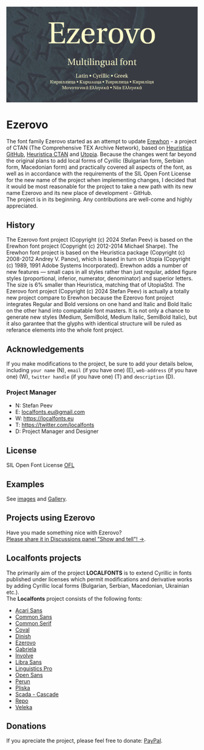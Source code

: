 ![Sample Image](/images/Ezerovo_950x475_01.jpg)

Ezerovo
============

The font family Ezerovo started as an attempt to update [Erewhon](https://ctan.org/pkg/erewhon?lang=en) - a project of CTAN (The Comprehensive TEX Archive Network), based on [Heuristica GitHub](https://github.com/moyogo/evristika), [Heuristica CTAN](https://ctan.org/pkg/heuristica) and [Utopia](https://ctan.org/pkg/utopia). Because the changes went far beyond the original plans to add local forms of Cyrillic (Bulgarian form, Serbian form, Macedonian form) and practically covered all aspects of the font, as well as in accordance with the requirements of the SIL Open Font License for the new name of the project when implementing changes, I decided that it would be most reasonable for the project to take a new path with its new name Ezerovo and its new place of development - GitHub.  
The project is in its beginning. Any contributions are well-come and highly appreciated.  
  
History 
-------

The Ezerovo font project (Copyright (c) 2024 Stefan Peev) is based on the Erewhon font project (Copyright (c) 2012-2014 Michael Sharpe). The Erewhon font project is based on the Heuristica package (Copyright (c) 2008-2012 Andrey V. Panov), which is based in turn on Utopia (Copyright (c) 1989, 1991 Adobe Systems Incorporated). Erewhon adds a number of new features — small caps in all styles rather than just regular, added figure styles (proportional, inferior, numerator, denominator) and superior letters. The size is 6% smaller than Heuristica, matching that of UtopiaStd.
The Ezerovo font project (Copyright (c) 2024 Stefan Peev) is actually a totally new project compare to Erewhon because the Ezerovo font project integrates Regular and Bold versions on one hand and Italic and Bold Italic on the other hand into compatable font masters. It is not only a chance to generate new styles (Medium, SemiBold, Medium Italic, SemiBold Italic), but it also garantee that the glyphs with identical structure will be ruled as referance elements into the whole font project.  

Acknowledgements
----------------

If you make modifications to the project, be sure to add your details below, including <code>your name</code> (N), <code>email</code> (if you have one) (E), <code>web-address</code> (if you have one) (W), <code>twitter handle</code> (if you have one) (T) and <code>description</code> (D).

### Project Manager

+ N: Stefan Peev
+ E: localfonts.eu@gmail.com
+ W: https://localfonts.eu
+ T: https://twitter.com/localfonts
+ D: Project Manager and Designer

License
-------

SIL Open Font License [OFL](documentation/OFL.md)

Examples
--------

See [images](/images/) and [Gallery](/images/Gallery.md).

Projects using Ezerovo
----------------------

Have you made something nice with Ezerovo?  
[Please share it in Discussions panel "Show and tell"! →](https://github.com/StefanPeev/Ezerovo/discussions/categories/show-and-tell).  
  
Localfonts projects
-------------------
  
The primarily aim of the project **LOCALFONTS** is to extend Cyrillic in fonts published under licenses which permit modifications and derivative works by adding Cyrillic local forms (Bulgarian, Serbian, Macedonian, Ukrainian etc.).  
The **Localfonts** project consists of the following fonts:

+ [Acari Sans](https://github.com/StefanPeev/acari-sans/tree/local) 
+ [Common Sans](https://github.com/StefanPeev/Common-Sans)  
+ [Common Serif](https://github.com/StefanPeev/Common-Serif)  
+ [Coval](https://github.com/StefanPeev/coval)  
+ [Dinish](https://github.com/StefanPeev/dinish/tree/cyrillic)  
+ [Ezerovo](https://github.com/StefanPeev/Ezerovo)  
+ [Gabriela](https://github.com/StefanPeev/Gabriela)  
+ [Involve](https://github.com/StefanPeev/Involve)  
+ [Libra Sans](https://github.com/StefanPeev/Libra-Sans)  
+ [Linguistics Pro](https://github.com/StefanPeev/Linguistics-Pro)  
+ [Open Sans](https://github.com/StefanPeev/opensans/tree/local)  
+ [Perun](https://github.com/StefanPeev/Perun)  
+ [Pliska](https://github.com/StefanPeev/Pliska)  
+ [Scada - Cascade](https://github.com/StefanPeev/Scada-Cascade/tree/local)  
+ [Repo](https://github.com/StefanPeev/Repo)  
+ [Veleka](https://github.com/StefanPeev/Veleka)  
  
Donations
---------

If you apreciate the project, please feel free to donate: [PayPal](https://www.paypal.me/localfonts).

